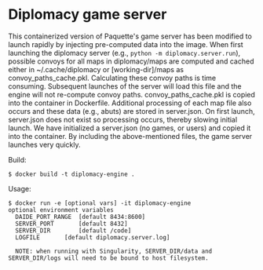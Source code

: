 # Diplomacy game server

This containerized version of Paquette's game server has been modified to launch rapidly by injecting pre-computed data into the image. When first launching the diplomacy server (e.g., `python -m diplomacy.server.run`), possible convoys for all maps in diplomacy/maps are computed and cached either in ~/.cache/diplomacy or [working-dir]/maps as convoy_paths_cache.pkl. Calculating these convoy paths is time consuming. Subsequent launches of the server will load this file and the engine will not re-compute convoy paths. convoy_paths_cache.pkl is copied into the container in Dockerfile. Additional processing of each map file also occurs and these data (e.g., abuts) are stored in server.json. On first launch, server.json does not exist so processing occurs, thereby slowing initial launch. We have initialized a server.json (no games, or users) and copied it into the container. By including the above-mentioned files, the game server launches very quickly. 

Build:
```shell
$ docker build -t diplomacy-engine .
```

Usage:
```
$ docker run -e [optional vars] -it diplomacy-engine
optional environment variables
  DAIDE_PORT_RANGE	[default 8434:8600]
  SERVER_PORT		[default 8432]
  SERVER_DIR		[default /code]
  LOGFILE		[default diplomacy.server.log]
  
  NOTE: when running with Singularity, SERVER_DIR/data and SERVER_DIR/logs will need to be bound to host filesystem.
 
```
